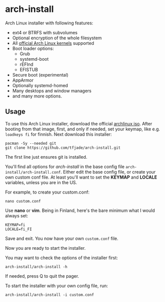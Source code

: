 # arch-install
Arch Linux installer with following features:

* ext4 or BTRFS with subvolumes
* Optional encryption of the whole filesystem
* All [official Arch Linux kernels](https://wiki.archlinux.org/title/Kernel) supported
* Boot loader options:
   * Grub
   * systemd-boot
   * rEFInd
   * EFISTUB
* Secure boot (experimental)
* AppArmor
* Optionally systemd-homed
* Many desktops and window managers
* and many more options.

## Usage
To use this Arch Linux installer, download the official [archlinux iso](https://archlinux.org/download/).
After booting from that image, first, and only if needed, set your keymap, like
e.g. `loadkeys fi` for finnish. Next download this installer:

```
pacman -Sy --needed git
git clone https://github.com/tfjade/arch-install.git
```
The first line just ensures git is installed.

You'll find all options for *arch-install* in the base config file `arch-install/arch-install.conf`.
Either edit the base config file, or create your own
custom conf file. At least you'll want to set the **KEYMAP** and **LOCALE**
variables, unless you are in the US.

For example, to create your custom.conf:

```
nano custom.conf
```
Use **nano** or **vim**. Being in Finland, here's the bare minimum what I would
always set:

```
KEYMAP=fi
LOCALE=fi_FI
```
Save and exit.
You now have your own `custom.conf` file.

Now you are ready to start the installer.

You may want to check the options of the installer first:

```
arch-install/arch-install -h
```
If needed, press Q to quit the pager.

To start the installer with your own config file, run:

```
arch-install/arch-install -i custom.conf
```
